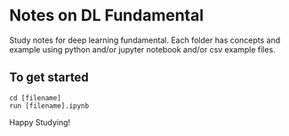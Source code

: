 # Notes on DL Fundamental

Study notes for deep learning fundamental. Each folder has concepts and example using python and/or jupyter notebook and/or csv example files.

## To get started
```
cd [filename]
run [filename].ipynb
```

Happy Studying!
